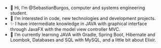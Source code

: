 - 👋 Hi, I’m @SebastianBurgos, computer and systems engineering student.
- 👀 I’m interested in code, new technologies and development projects.
- ✨ I have intermediate knowledge in JAVA with graphical interface through JavaFX with the model view controller MVC.
- 🌱 I’m currently learning JAVA with Gradle, Spring Boot, Hibernate and Loombok, Databases and SQL with MySQL, and a little bit about Elixir.

<!---
SebastianBurgos/SebastianBurgos is a ✨ special ✨ repository because its `README.md` (this file) appears on your GitHub profile.
You can click the Preview link to take a look at your changes.
--->
